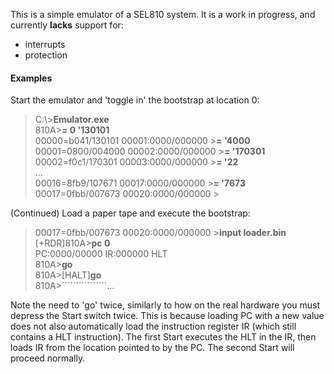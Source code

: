 This is a simple emulator of a SEL810 system.  It is a work in progress, and currently **lacks** support for:
* interrupts
* protection

#### Examples
Start the emulator and 'toggle in' the bootstrap at location 0:
> C:\\>**Emulator.exe**  
> 810A>**= 0 '130101**  
> 00000=b041/130101  00001:0000/000000  >**= '4000**  
> 00001=0800/004000  00002:0000/000000  >**= '170301**  
> 00002=f0c1/170301  00003:0000/000000  >**= '22**  
> ...  
> 00016=8fb9/107671  00017:0000/000000  >**= '7673**  
> 00017=0fbb/007673  00020:0000/000000  >  

(Continued) Load a paper tape and execute the bootstrap:
> 00017=0fbb/007673  00020:0000/000000  >**input loader.bin**  
> [+RDR]810A>**pc 0**  
> PC:0000/00000  IR:000000  HLT  
> 810A>**go**  
> 810A>[HALT]**go**  
> 810A>````````````````...  

Note the need to 'go' twice, similarly to how on the real hardware you must depress the Start switch twice.  This is because loading PC with a new value does not also automatically load the instruction register IR (which still contains a HLT instruction).  The first Start executes the HLT in the IR, then loads IR from the location pointed to by the PC.  The second Start will proceed normally.
